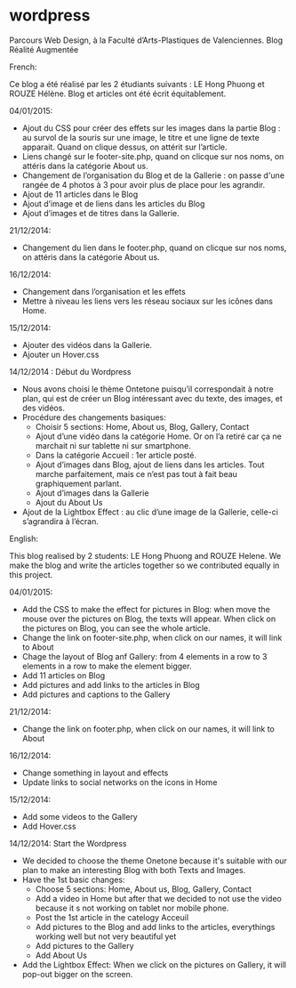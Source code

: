 wordpress 
=========

Parcours Web Design, à la Faculté d’Arts-Plastiques de Valenciennes.
Blog Réalité Augmentée

French:

Ce blog a été réalisé par les 2 étudiants suivants : LE Hong Phuong et ROUZE Hélène.
Blog et articles ont été écrit équitablement.

04/01/2015:
- Ajout du CSS pour créer des effets sur les images dans la partie Blog : au survol de la souris sur une image, le titre et une ligne de texte apparait. Quand on clique dessus, on attérit sur l’article.
- Liens changé sur le footer-site.php, quand on clicque sur nos noms, on attéris dans la catégorie About us.
- Changement de l’organisation du Blog et de la Gallerie : on passe d'une rangée de 4 photos à 3 pour avoir plus de place pour les agrandir.
- Ajout de 11 articles dans le Blog
- Ajout d’image et de liens dans les articles du Blog
- Ajout d’images et de titres dans la Gallerie.

21/12/2014:
- Changement du lien dans le footer.php, quand on clicque sur nos noms, on attéris dans la catégorie About us.

16/12/2014:
- Changement dans l’organisation et les effets
- Mettre à niveau les liens vers les réseau sociaux sur les icônes dans Home.

15/12/2014:
- Ajouter des vidéos dans la Gallerie.
- Ajouter un Hover.css

14/12/2014 : Début du Wordpress
- Nous avons choisi le thème Ontetone puisqu’il correspondait à notre plan, qui est de créer un Blog intéressant avec du texte, des images, et des vidéos.
- Procédure des changements basiques: 
    + Choisir 5 sections: Home, About us, Blog, Gallery, Contact
    + Ajout d’une vidéo dans la catégorie Home. Or on l’a retiré car ça ne marchait ni sur tablette ni sur smartphone.
    + Dans la catégorie Accueil : 1er article posté.
    + Ajout d’images dans Blog, ajout de liens dans les articles. Tout marche parfaitement, mais ce n’est pas tout à fait beau graphiquement parlant.
    + Ajout d’images dans la Gallerie
    + Ajout du About Us
- Ajout de la Lightbox Effect : au clic d’une image de la Gallerie, celle-ci s’agrandira à l’écran.



English:

This blog realised by 2 students: LE Hong Phuong and ROUZE Helene.
We make the blog and write the articles together so we contributed equally in this project.

04/01/2015:
- Add the CSS to make the effect for pictures in Blog: when move the mouse over the pictures on Blog, the texts will appear.
When click on the pictures on Blog, you can see the whole article.
- Change the link on footer-site.php, when click on our names, it will link to About
- Chage the layout of Blog anf Gallery: from 4 elements in a row to 3 elements in a row to make the element bigger.
- Add 11 articles on Blog
- Add pictures and add links to the articles in Blog
- Add pictures and captions to the Gallery

21/12/2014:
- Change the link on footer.php, when click on our names, it will link to About

16/12/2014:
- Change something in layout and effects
- Update links to social networks on the icons in Home

15/12/2014:
- Add some videos to the Gallery
- Add Hover.css

14/12/2014: Start the Wordpress
- We decided to choose the theme Onetone because it's suitable with our plan to make an interesting Blog with both Texts and Images.
- Have the 1st basic changes: 
    + Choose 5 sections: Home, About us, Blog, Gallery, Contact
    + Add a video in Home but after that we decided to not use the video because it s not working on tablet nor mobile phone.
    + Post the 1st article in the catelogy Acceuil
    + Add pictures to the Blog and add links to the articles, everythings working well but not very beautiful yet
    + Add pictures to the Gallery
    + Add About Us
- Add the Lightbox Effect: When we click on the pictures on Gallery, it will pop-out bigger on the screen.

